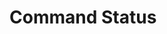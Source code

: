 # Command Status

<api-endpoint openapi-path="../../openapi.yaml" method="GET" endpoint="/v1/devices/{deviceId}/{commandId}"></api-endpoint>